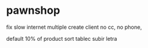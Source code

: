 # pawnshop

fix slow internet multiple create
client no cc, no phone,

default 10% of product
sort tablec
subir letra
